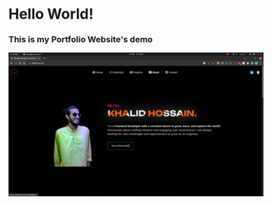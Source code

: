# Hello World! 
### This is my Portfolio Website's demo

![Portfolio - Khalid Hossain Badhon](./src/Assests/Images/portfolio.png "Portfolio - Khalid Hossain Badhon")
